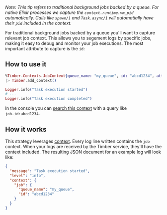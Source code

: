 *Note: This tip refers to traditional background jobs backed by a queue. For native Elixir
processes we capture the `context.runtime.vm_pid` automatically. Calls like `spawn/1` and
`Task.async/1` will automatially have their `pid` included in the context.*

For traditional background jobs backed by a queue you'll want to capture relevant
job context. This allows you to segement logs by specific jobs, making it easy to debug and monitor your job executions. The most important attribute to capture is the `id`:


## How to use it

```elixir
%Timber.Contexts.JobContext{queue_name: "my_queue", id: "abcd1234", attempt: 1}
|> Timber.add_context()

Logger.info("Task execution started")
# ...
Logger.info("Task execution completed")
```

In the console you can [search this context](/timber-app/console-log-viewer/searching) with a query like `job.id:abcd1234`.


## How it works

This strategy leverages [context](/timber-concepts/metadata-context-and-events). Every log line written contains the `job` context. When your logs are received by the Timber service, they'll have the context included. The resulting JSON document for an example log will look like:

```json
{
  "message": "Task execution started",
  "level": "info",
  "context": {
    "job": {
      "queue_name": "my_queue",
      "id": "abcd1234"
    }
  }
}
```
